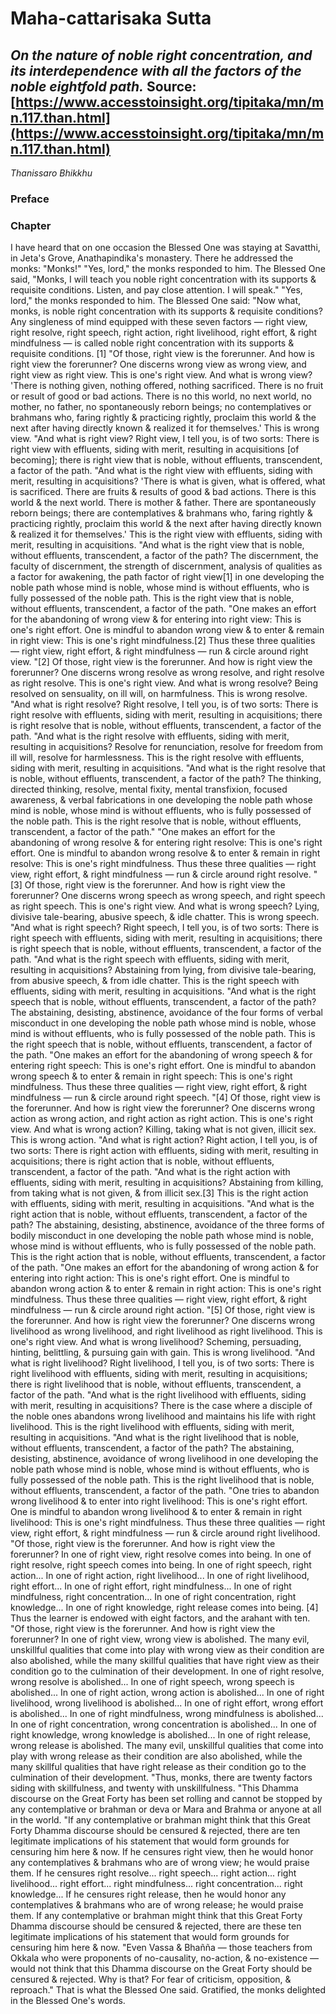 # Maha-cattarisaka Sutta
*On the nature of noble right concentration, and its interdependence with all the factors of the noble eightfold path.*
Source: [https://www.accesstoinsight.org/tipitaka/mn/mn.117.than.html](https://www.accesstoinsight.org/tipitaka/mn/mn.117.than.html)
---
*Thanissaro Bhikkhu*
### Preface
### Chapter
I have heard that on one occasion the Blessed One was staying at Savatthi, in Jeta's Grove, Anathapindika's monastery. There he addressed the monks: "Monks!"
"Yes, lord," the monks responded to him.
The Blessed One said, "Monks, I will teach you noble right concentration with its supports & requisite conditions. Listen, and pay close attention. I will speak."
"Yes, lord," the monks responded to him.
The Blessed One said: "Now what, monks, is noble right concentration with its supports & requisite conditions? Any singleness of mind equipped with these seven factors — right view, right resolve, right speech, right action, right livelihood, right effort, & right mindfulness — is called noble right concentration with its supports & requisite conditions.
[1] "Of those, right view is the forerunner. And how is right view the forerunner? One discerns wrong view as wrong view, and right view as right view. This is one's right view. And what is wrong view? 'There is nothing given, nothing offered, nothing sacrificed. There is no fruit or result of good or bad actions. There is no this world, no next world, no mother, no father, no spontaneously reborn beings; no contemplatives or brahmans who, faring rightly & practicing rightly, proclaim this world & the next after having directly known & realized it for themselves.' This is wrong view.
"And what is right view? Right view, I tell you, is of two sorts: There is right view with effluents, siding with merit, resulting in acquisitions [of becoming]; there is right view that is noble, without effluents, transcendent, a factor of the path.
 "And what is the right view with effluents, siding with merit, resulting in acquisitions? 'There is what is given, what is offered, what is sacrificed. There are fruits & results of good & bad actions. There is this world & the next world. There is mother & father. There are spontaneously reborn beings; there are contemplatives & brahmans who, faring rightly & practicing rightly, proclaim this world & the next after having directly known & realized it for themselves.' This is the right view with effluents, siding with merit, resulting in acquisitions.
 "And what is the right view that is noble, without effluents, transcendent, a factor of the path? The discernment, the faculty of discernment, the strength of discernment, analysis of qualities as a factor for awakening, the path factor of right view[1] in one developing the noble path whose mind is noble, whose mind is without effluents, who is fully possessed of the noble path. This is the right view that is noble, without effluents, transcendent, a factor of the path.
 "One makes an effort for the abandoning of wrong view & for entering into right view: This is one's right effort. One is mindful to abandon wrong view & to enter & remain in right view: This is one's right mindfulness.[2] Thus these three qualities — right view, right effort, & right mindfulness — run & circle around right view.
 "[2] Of those, right view is the forerunner. And how is right view the forerunner? One discerns wrong resolve as wrong resolve, and right resolve as right resolve. This is one's right view. And what is wrong resolve? Being resolved on sensuality, on ill will, on harmfulness. This is wrong resolve.
 "And what is right resolve? Right resolve, I tell you, is of two sorts: There is right resolve with effluents, siding with merit, resulting in acquisitions; there is right resolve that is noble, without effluents, transcendent, a factor of the path.
 "And what is the right resolve with effluents, siding with merit, resulting in acquisitions? Resolve for renunciation, resolve for freedom from ill will, resolve for harmlessness. This is the right resolve with effluents, siding with merit, resulting in acquisitions.
 "And what is the right resolve that is noble, without effluents, transcendent, a factor of the path? The thinking, directed thinking, resolve, mental fixity, mental transfixion, focused awareness, & verbal fabrications in one developing the noble path whose mind is noble, whose mind is without effluents, who is fully possessed of the noble path. This is the right resolve that is noble, without effluents, transcendent, a factor of the path."
 "One makes an effort for the abandoning of wrong resolve & for entering right resolve: This is one's right effort. One is mindful to abandon wrong resolve & to enter & remain in right resolve: This is one's right mindfulness. Thus these three qualities — right view, right effort, & right mindfulness — run & circle around right resolve.
 "[3] Of those, right view is the forerunner. And how is right view the forerunner? One discerns wrong speech as wrong speech, and right speech as right speech. This is one's right view. And what is wrong speech? Lying, divisive tale-bearing, abusive speech, & idle chatter. This is wrong speech.
 "And what is right speech? Right speech, I tell you, is of two sorts: There is right speech with effluents, siding with merit, resulting in acquisitions; there is right speech that is noble, without effluents, transcendent, a factor of the path.
 "And what is the right speech with effluents, siding with merit, resulting in acquisitions? Abstaining from lying, from divisive tale-bearing, from abusive speech, & from idle chatter. This is the right speech with effluents, siding with merit, resulting in acquisitions.
 "And what is the right speech that is noble, without effluents, transcendent, a factor of the path? The abstaining, desisting, abstinence, avoidance of the four forms of verbal misconduct in one developing the noble path whose mind is noble, whose mind is without effluents, who is fully possessed of the noble path. This is the right speech that is noble, without effluents, transcendent, a factor of the path.
 "One makes an effort for the abandoning of wrong speech & for entering right speech: This is one's right effort. One is mindful to abandon wrong speech & to enter & remain in right speech: This is one's right mindfulness. Thus these three qualities — right view, right effort, & right mindfulness — run & circle around right speech.
 "[4] Of those, right view is the forerunner. And how is right view the forerunner? One discerns wrong action as wrong action, and right action as right action. This is one's right view. And what is wrong action? Killing, taking what is not given, illicit sex. This is wrong action.
 "And what is right action? Right action, I tell you, is of two sorts: There is right action with effluents, siding with merit, resulting in acquisitions; there is right action that is noble, without effluents, transcendent, a factor of the path.
 "And what is the right action with effluents, siding with merit, resulting in acquisitions? Abstaining from killing, from taking what is not given, & from illicit sex.[3] This is the right action with effluents, siding with merit, resulting in acquisitions.
 "And what is the right action that is noble, without effluents, transcendent, a factor of the path? The abstaining, desisting, abstinence, avoidance of the three forms of bodily misconduct in one developing the noble path whose mind is noble, whose mind is without effluents, who is fully possessed of the noble path. This is the right action that is noble, without effluents, transcendent, a factor of the path.
 "One makes an effort for the abandoning of wrong action & for entering into right action: This is one's right effort. One is mindful to abandon wrong action & to enter & remain in right action: This is one's right mindfulness. Thus these three qualities — right view, right effort, & right mindfulness — run & circle around right action.
 "[5] Of those, right view is the forerunner. And how is right view the forerunner? One discerns wrong livelihood as wrong livelihood, and right livelihood as right livelihood. This is one's right view. And what is wrong livelihood? Scheming, persuading, hinting, belittling, & pursuing gain with gain. This is wrong livelihood.
 "And what is right livelihood? Right livelihood, I tell you, is of two sorts: There is right livelihood with effluents, siding with merit, resulting in acquisitions; there is right livelihood that is noble, without effluents, transcendent, a factor of the path.
 "And what is the right livelihood with effluents, siding with merit, resulting in acquisitions? There is the case where a disciple of the noble ones abandons wrong livelihood and maintains his life with right livelihood. This is the right livelihood with effluents, siding with merit, resulting in acquisitions.
"And what is the right livelihood that is noble, without effluents, transcendent, a factor of the path? The abstaining, desisting, abstinence, avoidance of wrong livelihood in one developing the noble path whose mind is noble, whose mind is without effluents, who is fully possessed of the noble path. This is the right livelihood that is noble, without effluents, transcendent, a factor of the path. "One tries to abandon wrong livelihood & to enter into right livelihood: This is one's right effort. One is mindful to abandon wrong livelihood & to enter & remain in right livelihood: This is one's right mindfulness. Thus these three qualities — right view, right effort, & right mindfulness — run & circle around right livelihood.
"Of those, right view is the forerunner. And how is right view the forerunner? In one of right view, right resolve comes into being. In one of right resolve, right speech comes into being. In one of right speech, right action... In one of right action, right livelihood... In one of right livelihood, right effort... In one of right effort, right mindfulness... In one of right mindfulness, right concentration... In one of right concentration, right knowledge... In one of right knowledge, right release comes into being. [4] Thus the learner is endowed with eight factors, and the arahant with ten.
"Of those, right view is the forerunner. And how is right view the forerunner? In one of right view, wrong view is abolished. The many evil, unskillful qualities that come into play with wrong view as their condition are also abolished, while the many skillful qualities that have right view as their condition go to the culmination of their development. In one of right resolve, wrong resolve is abolished... In one of right speech, wrong speech is abolished... In one of right action, wrong action is abolished... In one of right livelihood, wrong livelihood is abolished... In one of right effort, wrong effort is abolished... In one of right mindfulness, wrong mindfulness is abolished... In one of right concentration, wrong concentration is abolished... In one of right knowledge, wrong knowledge is abolished... In one of right release, wrong release is abolished. The many evil, unskillful qualities that come into play with wrong release as their condition are also abolished, while the many skillful qualities that have right release as their condition go to the culmination of their development.
"Thus, monks, there are twenty factors siding with skillfulness, and twenty with unskillfulness.
"This Dhamma discourse on the Great Forty has been set rolling and cannot be stopped by any contemplative or brahman or deva or Mara and Brahma or anyone at all in the world.
"If any contemplative or brahman might think that this Great Forty Dhamma discourse should be censured & rejected, there are ten legitimate implications of his statement that would form grounds for censuring him here & now. If he censures right view, then he would honor any contemplatives & brahmans who are of wrong view; he would praise them. If he censures right resolve... right speech... right action... right livelihood... right effort... right mindfulness... right concentration... right knowledge... If he censures right release, then he would honor any contemplatives & brahmans who are of wrong release; he would praise them. If any contemplative or brahman might think that this Great Forty Dhamma discourse should be censured & rejected, there are these ten legitimate implications of his statement that would form grounds for censuring him here & now.
"Even Vassa & Bhañña — those teachers from Okkala who were proponents of no-causality, no-action, & no-existence — would not think that this Dhamma discourse on the Great Forty should be censured & rejected. Why is that? For fear of criticism, opposition, & reproach."
That is what the Blessed One said. Gratified, the monks delighted in the Blessed One's words.